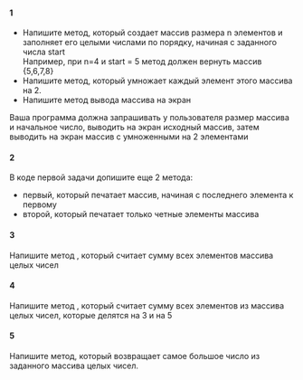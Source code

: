 #### 1  
- Напишите метод, который создает массив размера n элементов и заполняет его целыми числами по порядку,  начиная с заданного числа start  
Например, при n=4 и start = 5 метод должен вернуть массив {5,6,7,8}
- Напишите метод, который умножает каждый элемент этого массива на  2.
- Напишите метод вывода  массива на экран

Ваша программа должна запрашивать у пользователя размер массива и начальное число, выводить на экран исходный массив, затем выводить на экран массив с умноженными на 2 элементами

#### 2
В коде первой задачи допишите еще 2 метода: 
- первый, который печатает массив, начиная с последнего элемента к первому  
- второй, который печатает только четные элементы массива

#### 3
Напишите метод , который считает сумму всех элементов массива целых чисел

#### 4
Напишите метод , который считает сумму всех элементов из массива целых чисел, которые делятся на 3 и на 5

#### 5  
Напишите метод, который возвращает самое большое число из заданного массива целых чисел.  

